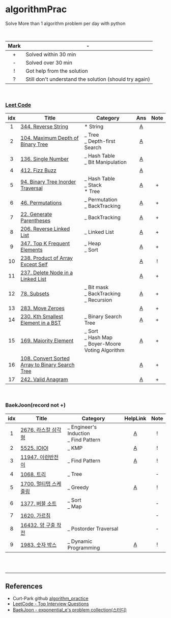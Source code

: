 # algorithmPrac

Solve More than 1 algorithm problem per day with python

<br>

| Mark | -                                                      |
| :--: | ------------------------------------------------------ |
|  +   | Solved within 30 min                                   |
|  -   | Solved over 30 min                                     |
|  !   | Got help from the solution                             |
|  ?   | Still don't understand the solution (should try again) |

<br>

### [Leet Code](https://github.com/chichchic/algorithmPrac/blob/master/leetcode/)

| idx  | Title                                                        | Category                                                   |                             Ans                              | Note |
| :--: | ------------------------------------------------------------ | ---------------------------------------------------------- | :----------------------------------------------------------: | :--: |
|  1   | [344. Reverse String](https://leetcode.com/problems/reverse-string/) | \* String                                                  | [A](https://github.com/chichchic/algorithmPrac/blob/master/leetcode/200223_344.cpp) |      |
|  2   | [104. Maximum Depth of Binary Tree](https://leetcode.com/problems/reverse-string/) | _ Tree<br>_ Depth-first Search                             | [A](https://github.com/chichchic/algorithmPrac/blob/master/leetcode/200222_104.cpp) |      |
|  3   | [136. Single Number](https://leetcode.com/problems/single-number/) | _ Hash Table<br>_ Bit Manipulation                         | [A](https://github.com/chichchic/algorithmPrac/blob/master/leetcode/200224_136.cpp) |      |
|  4   | [412. Fizz Buzz](https://leetcode.com/problems/fizz-buzz/)   |                                                            | [A](https://github.com/chichchic/algorithmPrac/blob/master/leetcode/200225_412.cpp) |      |
|  5   | [94. Binary Tree Inorder Traversal](https://leetcode.com/problems/binary-tree-inorder-traversal/) | _ Hash Table<br>_ Stack<br>\* Tree                         | [A](https://github.com/chichchic/algorithmPrac/blob/master/leetcode/200226_94.md) |  +   |
|  6   | [46. Permutations](https://leetcode.com/problems/permutations/) | _ Permutation<br>_ BackTracking                            | [A](https://github.com/chichchic/algorithmPrac/blob/master/leetcode/200227_46.md) |  +   |
|  7   | [22. Generate Parentheses](https://leetcode.com/problems/generate-parentheses/) | _ BackTracking                                             | [A](https://github.com/chichchic/algorithmPrac/blob/master/leetcode/200227_22.md) |  +   |
|  8   | [206. Reverse Linked List](https://leetcode.com/problems/reverse-linked-list/) | _ Linked List                                              | [A](https://github.com/chichchic/algorithmPrac/blob/master/leetcode/200302_206.md) |  +   |
|  9   | [347. Top K Frequent Elements](https://leetcode.com/problems/top-k-frequent-elements/) | _ Heap<br>_ Sort                                           | [A](https://github.com/chichchic/algorithmPrac/blob/master/leetcode/200303_347.md) |  +   |
|  10  | [238. Product of Array Except Self](https://leetcode.com/problems/product-of-array-except-self/) |                                                            | [A](https://github.com/chichchic/algorithmPrac/blob/master/leetcode/200304_238.md) |  !   |
|  11  | [237. Delete Node in a Linked List](https://leetcode.com/problems/delete-node-in-a-linked-list/) |                                                            | [A](https://github.com/chichchic/algorithmPrac/blob/master/leetcode/200305_237.md) |  +   |
|  12  | [78. Subsets](https://leetcode.com/problems/subsets/)        | _ Bit mask<br>_ BackTracking<br>_ Recursion                | [A](https://github.com/chichchic/algorithmPrac/blob/master/leetcode/200306_78.md) |  +   |
|  13  | [283. Move Zeroes](https://leetcode.com/problems/move-zeroes/) |                                                            | [A](https://github.com/chichchic/algorithmPrac/blob/master/leetcode/200309_283.md) |  +   |
|  14  | [230. Kth Smallest Element in a BST](https://leetcode.com/problems/kth-smallest-element-in-a-bst/) | _ Binary Search Tree                                       | [A](https://github.com/chichchic/algorithmPrac/blob/master/leetcode/200309_230.md) |  +   |
|  15  | [169. Majority Element](https://leetcode.com/problems/majority-element/) | _ Sort<br />_ Hash Map<br />_ Boyer-Moore Voting Algorithm | [A](https://github.com/chichchic/algorithmPrac/blob/master/leetcode/200311_169.md) |  +   |
|  16  | [108. Convert Sorted Array to Binary Search Tree](https://leetcode.com/problems/convert-sorted-array-to-binary-search-tree/) |                                                            | [A](https://github.com/chichchic/algorithmPrac/blob/master/leetcode/200312_108.md) |  +   |
|  17  | [242. Valid Anagram](https://leetcode.com/problems/valid-anagram/) |                                                            | [A](https://github.com/chichchic/algorithmPrac/blob/master/leetcode/200313_242.md) |  +   |

<br>

### BaekJoon(record not +)

| idx  | Title                                                        | Category                                 |                           HelpLink                           | Note |
| :--: | ------------------------------------------------------------ | ---------------------------------------- | :----------------------------------------------------------: | :--: |
|  1   | [2676. 라스칼 삼각형](https://www.acmicpc.net/problem/2676)  | _ Engineer's Induction<br>_ Find Pattern | [A](https://m.blog.naver.com/PostView.nhn?blogId=programmer18&logNo=220779631185&proxyReferer=https%3A%2F%2Fwww.google.com%2F) |  !   |
|  2   | [5525. IOIOI](https://www.acmicpc.net/problem/5525)          | _ KMP                                    |             [A](https://vvshinevv.tistory.com/2)             |  !   |
|  3   | [11947. 이런반전이](https://www.acmicpc.net/problem/11947)   | _ Find Pattern                           |         [A](https://www.acmicpc.net/board/view/6476)         |  !   |
|  4   | [1068. 트리](https://www.acmicpc.net/problem/1068)           | _ Tree                                   |                                                              |  -   |
|  5   | [1700. 멀티탭 스케줄링](https://www.acmicpc.net/problem/1700) | _ Greedy                                 |        [A](https://www.acmicpc.net/board/view/45687)         |  !   |
|  6   | [1377. 버블 소트](https://www.acmicpc.net/problem/1377)      | _ Sort<br>_ Map                          |                                                              |  -   |
|  7   | [1620. 가르침](https://www.acmicpc.net/problem/1062)         |                                          |                                                              |  -   |
|  8   | [16432. 양 구출 작전](https://www.acmicpc.net/problem/16437) | _ Postorder Traversal                    |                                                              |  -   |
|  9   | [1983. 숫자 박스](https://www.acmicpc.net/problem/1983)      | _ Dynamic Programming                    |              [A](https://blog.encrypted.gg/74)               |  !   |

<br>

<br>

---

## References

- Curt-Park github [algorithm_practice](https://github.com/Curt-Park/algorithm_practice)
- [LeetCode - Top Interview Questions](https://leetcode.com/problemset/top-interview-questions/)
- [BaekJoon - exponential_e's problem collection(스터디)](https://www.acmicpc.net/workbook/view/2676)
